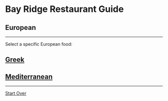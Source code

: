 # Bay Ridge Restaurant Guide
## European
---
Select a specific European food:
## [Greek](European/greek.md)
## [Mediterranean](European/mediterranean.md)
---
[Start Over](../home.md)